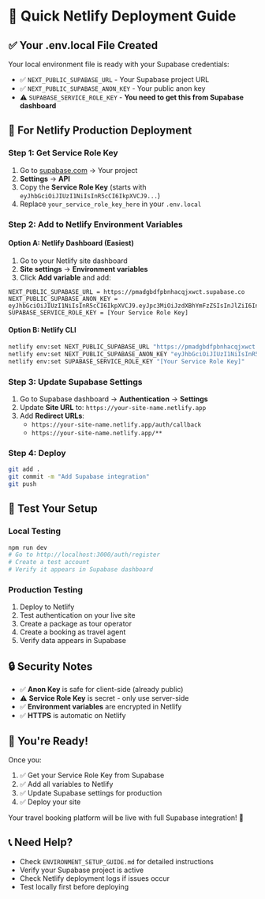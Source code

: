 # 🚀 Quick Netlify Deployment Guide

## ✅ **Your .env.local File Created**

Your local environment file is ready with your Supabase credentials:
- ✅ `NEXT_PUBLIC_SUPABASE_URL` - Your Supabase project URL
- ✅ `NEXT_PUBLIC_SUPABASE_ANON_KEY` - Your public anon key
- ⚠️ `SUPABASE_SERVICE_ROLE_KEY` - **You need to get this from Supabase dashboard**

## 🔐 **For Netlify Production Deployment**

### **Step 1: Get Service Role Key**
1. Go to [supabase.com](https://supabase.com) → Your project
2. **Settings** → **API**
3. Copy the **Service Role Key** (starts with `eyJhbGciOiJIUzI1NiIsInR5cCI6IkpXVCJ9...`)
4. Replace `your_service_role_key_here` in your `.env.local`

### **Step 2: Add to Netlify Environment Variables**

#### **Option A: Netlify Dashboard (Easiest)**
1. Go to your Netlify site dashboard
2. **Site settings** → **Environment variables**
3. Click **Add variable** and add:

```
NEXT_PUBLIC_SUPABASE_URL = https://pmadgbdfpbnhacqjxwct.supabase.co
NEXT_PUBLIC_SUPABASE_ANON_KEY = eyJhbGciOiJIUzI1NiIsInR5cCI6IkpXVCJ9.eyJpc3MiOiJzdXBhYmFzZSIsInJlZiI6InBtYWRnYmRmcGJuaGFjcWp4d2N0Iiwicm9sZSI6ImFub24iLCJpYXQiOjE3NTc4MTQ4NTksImV4cCI6MjA3MzM5MDg1OX0.Q2R5iftFJJIrNj8xBdL7r4IRW8GzghjsN1OMvb7mixE
SUPABASE_SERVICE_ROLE_KEY = [Your Service Role Key]
```

#### **Option B: Netlify CLI**
```bash
netlify env:set NEXT_PUBLIC_SUPABASE_URL "https://pmadgbdfpbnhacqjxwct.supabase.co"
netlify env:set NEXT_PUBLIC_SUPABASE_ANON_KEY "eyJhbGciOiJIUzI1NiIsInR5cCI6IkpXVCJ9.eyJpc3MiOiJzdXBhYmFzZSIsInJlZiI6InBtYWRnYmRmcGJuaGFjcWp4d2N0Iiwicm9sZSI6ImFub24iLCJpYXQiOjE3NTc4MTQ4NTksImV4cCI6MjA3MzM5MDg1OX0.Q2R5iftFJJIrNj8xBdL7r4IRW8GzghjsN1OMvb7mixE"
netlify env:set SUPABASE_SERVICE_ROLE_KEY "[Your Service Role Key]"
```

### **Step 3: Update Supabase Settings**
1. Go to Supabase dashboard → **Authentication** → **Settings**
2. Update **Site URL** to: `https://your-site-name.netlify.app`
3. Add **Redirect URLs**:
   - `https://your-site-name.netlify.app/auth/callback`
   - `https://your-site-name.netlify.app/**`

### **Step 4: Deploy**
```bash
git add .
git commit -m "Add Supabase integration"
git push
```

## 🧪 **Test Your Setup**

### **Local Testing**
```bash
npm run dev
# Go to http://localhost:3000/auth/register
# Create a test account
# Verify it appears in Supabase dashboard
```

### **Production Testing**
1. Deploy to Netlify
2. Test authentication on your live site
3. Create a package as tour operator
4. Create a booking as travel agent
5. Verify data appears in Supabase

## 🔒 **Security Notes**

- ✅ **Anon Key** is safe for client-side (already public)
- ⚠️ **Service Role Key** is secret - only use server-side
- ✅ **Environment variables** are encrypted in Netlify
- ✅ **HTTPS** is automatic on Netlify

## 🎯 **You're Ready!**

Once you:
1. ✅ Get your Service Role Key from Supabase
2. ✅ Add all variables to Netlify
3. ✅ Update Supabase settings for production
4. ✅ Deploy your site

Your travel booking platform will be live with full Supabase integration! 🚀

## 📞 **Need Help?**

- Check `ENVIRONMENT_SETUP_GUIDE.md` for detailed instructions
- Verify your Supabase project is active
- Check Netlify deployment logs if issues occur
- Test locally first before deploying

